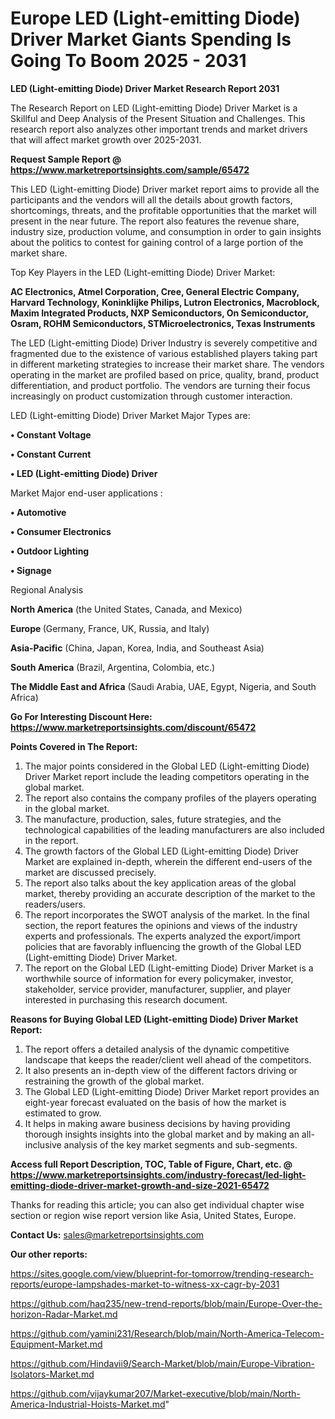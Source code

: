 # Europe LED (Light-emitting Diode) Driver Market Giants Spending Is Going To Boom 2025 - 2031

<strong>LED (Light-emitting Diode) Driver Market Research Report 2031</strong>

The Research Report on LED (Light-emitting Diode) Driver Market is a Skillful and Deep Analysis of the Present Situation and Challenges. This research report also analyzes other important trends and market drivers that will affect market growth over 2025-2031.

<strong>Request Sample Report @ <a href=https://www.marketreportsinsights.com/sample/65472>https://www.marketreportsinsights.com/sample/65472</a></strong>

This LED (Light-emitting Diode) Driver market report aims to provide all the participants and the vendors will all the details about growth factors, shortcomings, threats, and the profitable opportunities that the market will present in the near future. The report also features the revenue share, industry size, production volume, and consumption in order to gain insights about the politics to contest for gaining control of a large portion of the market share.

Top Key Players in the LED (Light-emitting Diode) Driver Market:

<strong>AC Electronics, Atmel Corporation, Cree, General Electric Company, Harvard Technology, Koninklijke Philips, Lutron Electronics, Macroblock, Maxim Integrated Products, NXP Semiconductors, On Semiconductor, Osram, ROHM Semiconductors, STMicroelectronics, Texas Instruments</strong>

The LED (Light-emitting Diode) Driver Industry is severely competitive and fragmented due to the existence of various established players taking part in different marketing strategies to increase their market share. The vendors operating in the market are profiled based on price, quality, brand, product differentiation, and product portfolio. The vendors are turning their focus increasingly on product customization through customer interaction.

LED (Light-emitting Diode) Driver Market Major Types are:

<strong>• Constant Voltage

• Constant Current

• LED (Light-emitting Diode) Driver</strong>

Market Major end-user applications :

<strong>• Automotive

• Consumer Electronics

• Outdoor Lighting

• Signage</strong>

Regional Analysis

</u><strong><b>North America</b></strong> (the United States, Canada, and Mexico)

<strong><b>Europe </b></strong>(Germany, France, UK, Russia, and Italy)

<strong><b>Asia-Pacific</b></strong> (China, Japan, Korea, India, and Southeast Asia)

<strong><b>South America</b></strong> (Brazil, Argentina, Colombia, etc.)

<strong><b>The Middle East and Africa</b></strong> (Saudi Arabia, UAE, Egypt, Nigeria, and South Africa)

<strong>Go For Interesting Discount Here: <a href=https://www.marketreportsinsights.com/discount/65472>https://www.marketreportsinsights.com/discount/65472</a></strong>

<strong>Points Covered in The Report:</strong>
<ol>
  <li>The major points considered in the Global LED (Light-emitting Diode) Driver Market report include the leading competitors operating in the global market.</li>
  <li>The report also contains the company profiles of the players operating in the global market.</li>
  <li>The manufacture, production, sales, future strategies, and the technological capabilities of the leading manufacturers are also included in the report.</li>
  <li>The growth factors of the Global LED (Light-emitting Diode) Driver Market are explained in-depth, wherein the different end-users of the market are discussed precisely.</li>
  <li>The report also talks about the key application areas of the global market, thereby providing an accurate description of the market to the readers/users.</li>
  <li>The report incorporates the SWOT analysis of the market. In the final section, the report features the opinions and views of the industry experts and professionals. The experts analyzed the export/import policies that are favorably influencing the growth of the Global LED (Light-emitting Diode) Driver Market.</li>
  <li>The report on the Global LED (Light-emitting Diode) Driver Market is a worthwhile source of information for every policymaker, investor, stakeholder, service provider, manufacturer, supplier, and player interested in purchasing this research document.</li>
</ol>
<strong>Reasons for Buying Global LED (Light-emitting Diode) Driver Market Report:</strong>

<ol>
  <li>The report offers a detailed analysis of the dynamic competitive landscape that keeps the reader/client well ahead of the competitors.</li>
  <li>It also presents an in-depth view of the different factors driving or restraining the growth of the global market.</li>
  <li>The Global LED (Light-emitting Diode) Driver Market report provides an eight-year forecast evaluated on the basis of how the market is estimated to grow.</li>
  <li>It helps in making aware business decisions by having providing thorough insights insights into the global market and by making an all-inclusive analysis of the key market segments and sub-segments.</li>
</ol>
<strong>Access full Report Description, TOC, Table of Figure, Chart, etc. @ <a href=https://www.marketreportsinsights.com/industry-forecast/led-light-emitting-diode-driver-market-growth-and-size-2021-65472>https://www.marketreportsinsights.com/industry-forecast/led-light-emitting-diode-driver-market-growth-and-size-2021-65472</a></strong>


Thanks for reading this article; you can also get individual chapter wise section or region wise report version like Asia, United States, Europe.

<strong>Contact Us:</strong>
sales@marketreportsinsights.com

<strong>Our other reports:</strong>

<a href=https://sites.google.com/view/blueprint-for-tomorrow/trending-research-reports/europe-lampshades-market-to-witness-xx-cagr-by-2031>https://sites.google.com/view/blueprint-for-tomorrow/trending-research-reports/europe-lampshades-market-to-witness-xx-cagr-by-2031</a>

<a href=https://github.com/haq235/new-trend-reports/blob/main/Europe-Over-the-horizon-Radar-Market.md>https://github.com/haq235/new-trend-reports/blob/main/Europe-Over-the-horizon-Radar-Market.md</a>

<a href=https://github.com/yamini231/Research/blob/main/North-America-Telecom-Equipment-Market.md>https://github.com/yamini231/Research/blob/main/North-America-Telecom-Equipment-Market.md</a>

<a href=https://github.com/Hindavii9/Search-Market/blob/main/Europe-Vibration-Isolators-Market.md>https://github.com/Hindavii9/Search-Market/blob/main/Europe-Vibration-Isolators-Market.md</a>

<a href=https://github.com/vijaykumar207/Market-executive/blob/main/North-America-Industrial-Hoists-Market.md>https://github.com/vijaykumar207/Market-executive/blob/main/North-America-Industrial-Hoists-Market.md</a>"
